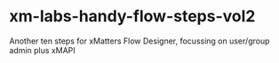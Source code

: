 # xm-labs-handy-flow-steps-vol2
Another ten steps for xMatters Flow Designer, focussing on user/group admin plus xMAPI
